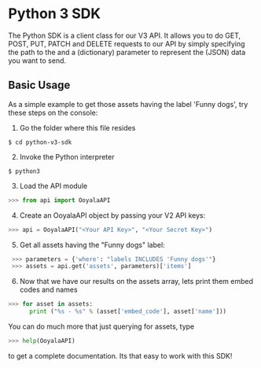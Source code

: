 Python 3 SDK
=============
The Python SDK is a client class for our V3 API. It allows you to do GET, POST, 
PUT, PATCH and DELETE requests to our API by simply specifying the path to the 
and a (dictionary) parameter to represent the (JSON) data you want to send. 

Basic Usage
-----------

As a simple example to get those assets having the label 'Funny dogs', try
these steps on the console:

1. Go the folder where this file resides

  ```
  $ cd python-v3-sdk
  ```
  
2. Invoke the Python interpreter

  ```
  $ python3
  ```

3. Load the API module

  ```python
  >>> from api import OoyalaAPI
  ```

4. Create an OoyalaAPI object by passing your V2 API keys:

  ```python
  >>> api = OoyalaAPI("<Your API Key>", "<Your Secret Key>")
  ```
  
5. Get all assets having the "Funny dogs" label:

 ```python
  >>> parameters = {'where': "labels INCLUDES 'Funny dogs'"}
  >>> assets = api.get('assets', parameters)['items']
  ```
  
6. Now that we have our results on the assets array, lets print them embed codes and names

  ```python
  >>> for asset in assets:
        print ("%s - %s" % (asset['embed_code'], asset['name']))
  ```

You can do much more that just querying for assets, type

  ```python
  >>> help(OoyalaAPI)
  ```
  
to get a complete documentation. Its that easy to work with this SDK!